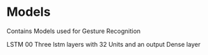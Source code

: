 # Models
Contains Models used for Gesture Recognition

LSTM 00
Three lstm layers with 32 Units and an output Dense layer
